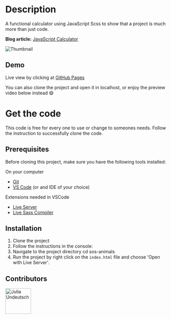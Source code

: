 # Description

A functional calculator using JavaScript Scss to show that a project is much more than just code.

**Blog article:** [JavaScript Calculator](https://yuridevat.hashnode.dev/how-i-got-my-first-job-as-a-developer)

![Thumbnail](https://github.com/YuriDevAT/calculator/blob/main/assets/calculator.png)

## Demo

Live view by clicking at [GitHub Pages](yuridevat.github.io/)

You can also clone the project and open it in localhost, or enjoy the preview
video below instead :smile:

<!--https://user-images.githubusercontent.com/54622834/127658950-b1964a1c-dfc3-4853-be04-9c14a35f569c.mov-->

# Get the code

This code is free for every one to use or change to someones needs. Follow the instruction to successfully clone the code.

## Prerequisites

Before cloning this project, make sure you have the following tools installed:

On your computer

- [Git](https://git-scm.com/downloads)
- [VS Code](https://code.visualstudio.com/download) (or and IDE of your choice)

Extensions needed in VSCode

- [Live Server](https://marketplace.visualstudio.com/items?itemName=ritwickdey.LiveServer)
- [Live Sass Compiler](https://marketplace.visualstudio.com/items?itemName=ritwickdey.live-sass)

## Installation

1. Clone the project
2. Follow the instructions in the console:
3. Navigate to the project directory cd sos-animals
4. Run the project by right click on the `index.html` file and choose 'Open with Live Server'.

## Contributors

[//]: contributor-faces

<a href="https://github.com/YuriDevAT"><img src="https://avatars.githubusercontent.com/u/54622834?v=4" title="Julia Undeutsch" width="80" height="80"></a>

[//]: contributor-faces
